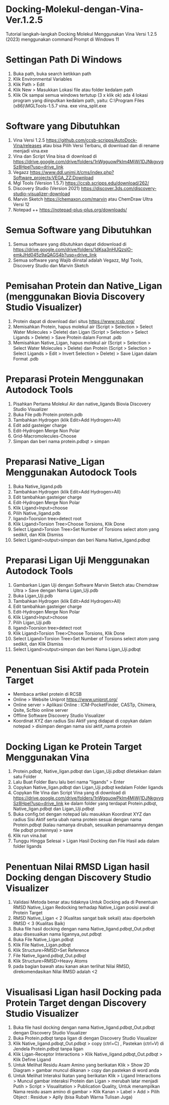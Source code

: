 # Docking-Molekul-dengan-Vina-Ver.1.2.5
Tutorial langkah-langkah Docking Molekul Menggunakan Vina Versi 1.2.5 (2023) menggunakan command Prompt di Windows 11

# Settingan Path Di Windows
1. Buka path, buka search ketikkan path
2. Klik Environmental Variables
3. Klik Path > Edit
4. Klik New > Masukkan Lokasi file atau folder kedalam path
5. Klik Ok sampai semua windows tertutup (3 x klik ok)
ada 4 lokasi program yang diinputkan kedalam path, yaitu:
C:\Program Files (x86)\MGLTools-1.5.7
vina. exe
vina_split.exe

# Software yang Dibutuhkan
1. Vina Versi 1.2.5 https://github.com/ccsb-scripps/AutoDock-Vina/releases atau bisa Pilih Versi Terbaru, di download dan di rename menjadi vina.exe
2. Vina dan Script Vina bisa di download di https://drive.google.com/drive/folders/1nWgguowPkIm4MjWj1DJNkgvvgSz8Hpel?usp=drive_link
3. Vegazz https://www.ddl.unimi.it/cms/index.php?Software_projects:VEGA_ZZ:Download
4. Mgl Tools (Version 1.5.7) https://ccsb.scripps.edu/download/262/
5. Discovery Studio (Version 2021) https://discover.3ds.com/discovery-studio-visualizer-download
6. Marvin Sketch https://chemaxon.com/marvin atau ChemDraw Ultra Versi 12
7. Notepad ++ https://notepad-plus-plus.org/downloads/

# Semua Software yang Dibutuhkan
1. Semua software yang dibutuhkan dapat didownload di https://drive.google.com/drive/folders/1dKsa3nHUQzslO-emkJHd045z9aQAGS4b?usp=drive_link
2. Semua software yang Wajib diinstal adalah Vegazz,  Mgl Tools, Discovery Studio dan Marvin Sketch


# Pemisahan Protein dan Native_Ligan (menggunakan Biovia Discovery Studio Visualizer)
1. Protein dapat di download dari situs https://www.rcsb.org/
2. Memisahkan Protein, hapus molekul air (Script > Selection > Select Water Molecules > Delete) dan Ligan (Script > Selection > Select Ligands > Delete) > Save Protein dalam Format .pdb
3. Memisahkan Native_Ligan, hapus molekul air (Script > Selection > Select Water Molecules > Delete) dan Protein (Script > Selection > Select Ligands > Edit > Invert Selection > Delete) > Save Ligan dalam Format .pdb

# Preparasi Protein Menggunakan Autodock Tools
1. Pisahkan Pertama Molekul Air dan native_ligands Biovia Discovery Studio Visualizer
2. Buka File pdb Protein protein.pdb
3. Tambahkan Hydrogen (klik Edit>Add Hydrogen>All)
4. Edit add gasteiger charge
5. Edit-Hydrogen Merge Non Polar
6. Grid-Macromolecules-Choose
7. Simpan dan beri nama protein.pdbqt > simpan

# Preparasi Native_Ligan Menggunakan Autodock Tools
1. Buka Native_ligand.pdb
2. Tambahkan Hydrogen (klik Edit>Add Hydrogen>All)
3. Edit tambahkan gasteiger charge
4. Edit-Hydrogen Merge Non Polar
5. Klik Ligand>Input>choose
6. Pilih Native_ligand.pdb
7. ligand>Toorsion tree>detect root
8. Klik Ligand>Torsion Tree>Choose Torsions, Klik Done
9. Select Ligand>Torsion Tree>Set Number of Torsions select atom yang sedikit, dan Klik Dismiss
10. Select Ligand>output>simpan dan beri Nama Native_ligand.pdbqt

# Preparasi Ligan Uji Menggunakan Autodock Tools
1. Gambarkan Ligan Uji dengan Software Marvin Sketch atau Chemdraw Ultra > Save dengan Nama Ligan_Uji.pdb
2. Buka Ligan_Uji.pdb
3. Tambahkan Hydrogen (klik Edit>Add Hydrogen>All)
4. Edit tambahkan gasteiger charge
5. Edit-Hydrogen Merge Non Polar
6. Klik Ligand>Input>choose
7. Pilih Ligan_Uji.pdb
8. ligand>Toorsion tree>detect root
9. Klik Ligand>Torsion Tree>Choose Torsions, Klik Done
10. Select Ligand>Torsion Tree>Set Number of Torsions select atom yang sedikit, dan Klik Dismiss
11. Select Ligand>output>simpan dan beri Nama Ligan_Uji.pdbqt

# Penentuan Sisi Aktif pada Protein Target
- Membaca artikel protein di RCSB
- Online > Website Uniprot https://www.uniprot.org/
- Online server >  Aplikasi Online : ICM-PocketFinder, CASTp, Chimera, Qsite, Scfbio online server
- Offline Software Discovery Studio Visualizer
- Koordinat XYZ dan radius Sisi Aktif yang didapat di copykan dalam notepad > disimpan dengan nama sisi aktif_nama protein 

# Docking Ligan ke Protein Target Menggunakan Vina
1. Protein.pdbqt, Native_ligan.pdbqt dan Ligan_Uji.pdbqt diletakkan dalam satu Folder
2. Lalu Buat Folder Baru lalu beri nama "ligands" > Enter
3. Copykan Native_ligan.pdbqt dan Ligan_Uji.pdbqt kedalam Folder ligands
4. Copykan file Vina dan Script Vina yang di download di https://drive.google.com/drive/folders/1nWgguowPkIm4MjWj1DJNkgvvgSz8Hpel?usp=drive_link ke dalam folder yang terdapat Protein.pdbqt, Native_ligan.pdbqt dan Ligan_Uji.pdbqt
5. Buka config.txt dengan notepad lalu masukkan Koordinat XYZ dan radius Sisi Aktif serta ubah nama protein sesuai dengan nama Protein.pdbqt (kalau namanya dirubah, sesuaikan penamaannya dengan file pdbqt proteinnya) > save
6. Klik run vina.bat
7. Tunggu Hingga Selesai > Ligan Hasil Docking dan File Hasil ada dalam folder ligands

# Penentuan Nilai RMSD Ligan hasil Docking dengan Discovery Studio Visualizer
1. Validasi Metoda benar atau tidaknya Untuk Docking ada di Penentuan RMSD Native_Ligan Redocking terhadap Native_Ligan posisi awal di Protein Target
2. RMSD Native_Ligan < 2 (Kualitas sangat baik sekali) atau diperboleh RMSD < 3 (Kualitas Baik)
3. Buka file hasil docking dengan nama Native_ligand.pdbqt_Out.pdbqt atau disesuaikan nama ligannya_out.pdbqt
4. Buka File Native_Ligan.pdbqt
5. Klik File Native_Ligan.pdbqt
6. Klik Structure>RMSD>Set Reference
7. File Native_ligand.pdbqt_Out.pdbqt
8. Klik Structure>RMSD>Heavy Atoms
9. pada bagian bawah atau kanan akan terlihat Nilai RMSD, direkomendasikan Nilai RMSD adalah <2
   
# Visualisasi Ligan hasil Docking pada Protein Target dengan Discovery Studio Visualizer
1. Buka file hasil docking dengan nama Native_ligand.pdbqt_Out.pdbqt dengan Discovery Studio Visualizer
2. Buka Protein.pdbqt tanpa ligan di dengan Discovery Studio Visualizer
3. Klik Native_ligand.pdbqt_Out.pdbqt > copy (ctrl+C) , Pastekan (ctrl+V) di Jendela Protein.pdbqt tanpa ligan
4. Klik Ligan-Receptor Interactions > Klik Native_ligand.pdbqt_Out.pdbqt > Klik Define Ligand
5. Untuk Melihat Residu Asam Amino yang berikatan Klik > Show 2D Diagram > gambar muncul dikanan > copy dan pastekan di word anda
6. Untuk Melihat Interaksi Ikatan yang berikatan Klik > Ligand Interactions > Muncul gambar interaksi Protein dan Ligan > merubah latar menjadi Putih > Script > Visualitation > Publication Quality, Untuk menampilkan Nama residu asam amino di gambar > Klik Kanan > Label > Add > Pilih Object : Residue > Aplly (bisa Rubah Warna Tulisan Juga)
